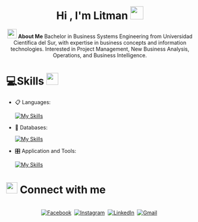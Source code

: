 <h1 align="center">Hi , I'm Litman <img src="https://media.giphy.com/media/TEnXkcsHrP4YedChhA/giphy.gif" width="35"></h1>
<p align="center">
<img src="https://c.tenor.com/NCRHhqkXrJYAAAAi/programmers-go-internet.gif" width="25">  <b>About Me</b>
Bachelor in Business Systems Engineering from Universidad Científica del Sur, with expertise in business concepts and information technologies. Interested in Project Management, New Business Analysis, Operations, and Business Intelligence.
  
# 💻Skills <img src = "https://media2.giphy.com/media/QssGEmpkyEOhBCb7e1/giphy.gif?cid=ecf05e47a0n3gi1bfqntqmob8g9aid1oyj2wr3ds3mg700bl&rid=giphy.gif" width = 32px>

<p align="center">

- 📋 Languages:
  
    [![My Skills](https://skillicons.dev/icons?i=js,html,css,py,r)](https://skillicons.dev)
  
   

    
- 💾 Databases:

    [![My Skills](https://skillicons.dev/icons?i=mysql,postgres,sqlite)](https://skillicons.dev)
  
    
    
- 🎛️ Application and Tools:

    [![My Skills](https://skillicons.dev/icons?i=anaconda,vscode,pycharm,wordpress)](https://skillicons.dev)

</p>

# <img src="https://media.giphy.com/media/iY8CRBdQXODJSCERIr/giphy.gif" width="30px"> Connect with me
<p align="center">
  
<br>
<a href="https://web.facebook.com/littman.santillan"><img src="https://img.shields.io/badge/facebook-%231877F2.svg?&style=for-the-badge&logo=facebook&logoColor=white" alt="Facebook" /></a>&nbsp;
<a href="https://www.instagram.com/me_dicen_lit/"><img src="https://img.shields.io/badge/instagram-%23E4405F.svg?&style=for-the-badge&logo=instagram&logoColor=white" alt="Instagram" /></a>&nbsp;
<a href="https://www.linkedin.com/in/litman-santillan-culqui-1a3ba6193/"><img src="https://img.shields.io/badge/linkedin-%230077B5.svg?&style=for-the-badge&logo=linkedin&logoColor=white" alt="LinkedIn" /></a>&nbsp;
<a href="mailto:litmansantillanculqui12@gmail.com?subject=Hola%20Sumanth"><img src="https://img.shields.io/badge/gmail-%23D14836.svg?&style=for-the-badge&logo=gmail&logoColor=white" alt="Gmail"/></a>&nbsp;
<!--<a href="https://kkvanonymous.github.io/"><img alt="Website" src="https://img.shields.io/website?style=for-the-badge&up_message=portfolio&url=https%3A%2F%2Fkkvanonymous.github.io%2F"></a>-->
</p>

